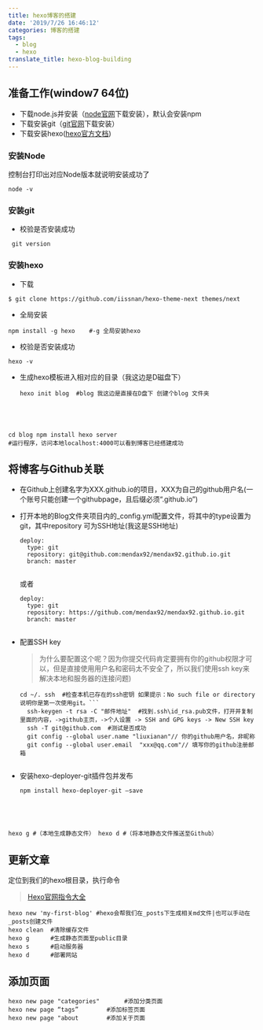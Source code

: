 ```yaml
---
title: hexo博客的搭建
date: '2019/7/26 16:46:12'
categories: 博客的搭建
tags:
  - blog
  - hexo
translate_title: hexo-blog-building
---
```

## 准备工作(window7 64位) ##
- 下载node.js并安装（[node官网](https://nodejs.org/en/download/)下载安装），默认会安装npm
- 下载安装git（[git官网]( https://git-scm.com/)下载安装）
- 下载安装hexo([hexo官方文档](https://hexo.io/zh-cn/docs/index.html))
<!--more-->
### 安装Node ###
控制台打印出对应Node版本就说明安装成功了
<pre><code>node -v
</pre></code>
### 安装git ###
- 校验是否安装成功
<pre><code> git version
</pre></code>
### 安装hexo ###
- 下载
<pre><code>$ git clone https://github.com/iissnan/hexo-theme-next themes/next
</pre></code>

- 全局安装
<pre><code>npm install -g hexo    #-g 全局安装hexo
</pre></code>

- 校验是否安装成功
<pre><code>hexo -v
</pre></code>

- 生成hexo模板进入相对应的目录（我这边是D磁盘下）
	<pre><code>hexo init blog  #blog 我这边是直接在D盘下 创建个blog 文件夹
cd blog
npm install
hexo server #运行程序，访问本地localhost:4000可以看到博客已经搭建成功
	</pre></code>
## 将博客与Github关联 ## 
- 在Github上创建名字为XXX.github.io的项目，XXX为自己的github用户名(一个账号只能创建一个githubpage，且后缀必须“.github.io”)
- 打开本地的Blog文件夹项目内的_config.yml配置文件，将其中的type设置为git，其中repository 可为SSH地址(我这是SSH地址)
	<pre><code>deploy:
	type: git
	repository: git@github.com:mendax92/mendax92.github.io.git
	branch: master
	</pre></code>或者
	<pre><code>deploy:
	type: git
	repository: https://github.com/mendax92/mendax92.github.io.git
	branch: master
	</pre></code>
- 配置SSH key
	>为什么要配置这个呢？因为你提交代码肯定要拥有你的github权限才可以，但是直接使用用户名和密码太不安全了，所以我们使用ssh key来解决本地和服务器的连接问题)
	
	<pre><code>cd ~/. ssh  #检查本机已存在的ssh密钥 如果提示：No such file or directory 说明你是第一次使用git。```
	ssh-keygen -t rsa -C "邮件地址"  #找到.ssh\id_rsa.pub文件，打开并复制里面的内容，->github主页，->个人设置 -> SSH and GPG keys -> New SSH key
	ssh -T git@github.com  #测试是否成功
	git config --global user.name "liuxianan"// 你的github用户名，非昵称
	git config --global user.email  "xxx@qq.com"// 填写你的github注册邮箱
    </pre></code>
- 安装hexo-deployer-git插件包并发布
	<pre><code>npm install hexo-deployer-git –save
hexo g		#（本地生成静态文件）
hexo d		#（将本地静态文件推送至Github）
    </pre></code>
##  更新文章 ##
定位到我们的hexo根目录，执行命令
>[Hexo官网指令大全](https://hexo.io/zh-cn/docs/commands.html)
<pre><code>hexo new 'my-first-blog'	#hexo会帮我们在_posts下生成相关md文件|也可以手动在_posts创建文件
hexo clean	#清除缓存文件
hexo g		#生成静态页面至public目录
hexo s		#启动服务器
hexo d		#部署网站
</pre></code>
##  添加页面 ##
<pre><code>hexo new page "categories"		#添加分类页面
hexo new page “tags”		#添加标签页面
hexo new page "about		#添加关于页面
</pre></code> 
